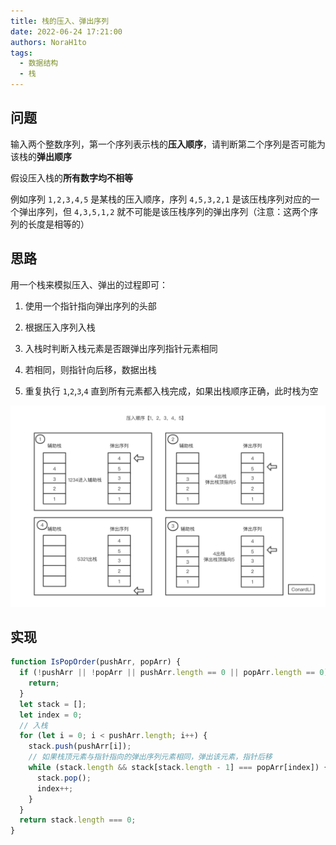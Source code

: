 ```yaml
---
title: 栈的压入、弹出序列
date: 2022-06-24 17:21:00
authors: NoraH1to
tags:
  - 数据结构
  - 栈
---
```


## 问题

输入两个整数序列，第一个序列表示栈的**压入顺序**，请判断第二个序列是否可能为该栈的**弹出顺序**

假设压入栈的**所有数字均不相等**

例如序列 `1,2,3,4,5` 是某栈的压入顺序，序列 `4,5,3,2,1` 是该压栈序列对应的一个弹出序列，但 `4,3,5,1,2` 就不可能是该压栈序列的弹出序列（注意：这两个序列的长度是相等的）

## 思路

用一个栈来模拟压入、弹出的过程即可：

1. 使用一个指针指向弹出序列的头部

2. 根据压入序列入栈

3. 入栈时判断入栈元素是否跟弹出序列指针元素相同

4. 若相同，则指针向后移，数据出栈

5. 重复执行 `1`,`2`,`3`,`4` 直到所有元素都入栈完成，如果出栈顺序正确，此时栈为空

![入栈、出栈序列](./push_and_pop_sequence.png)

## 实现

```javascript
function IsPopOrder(pushArr, popArr) {
  if (!pushArr || !popArr || pushArr.length == 0 || popArr.length == 0) {
    return;
  }
  let stack = [];
  let index = 0;
  // 入栈
  for (let i = 0; i < pushArr.length; i++) {
    stack.push(pushArr[i]);
    // 如果栈顶元素与指针指向的弹出序列元素相同，弹出该元素，指针后移
    while (stack.length && stack[stack.length - 1] === popArr[index]) {
      stack.pop();
      index++;
    }
  }
  return stack.length === 0;
}
```
